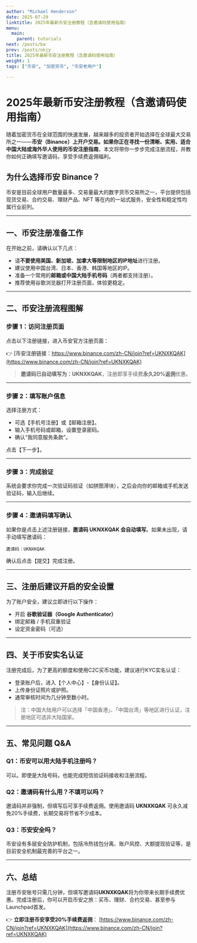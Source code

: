 ```yaml
---
author: "Michael Henderson"
date: 2025-07-29
linktitle: 2025年最新币安注册教程（含邀请码使用指南）
menu:
  main:
    parent: tutorials
next: /posts/ba
prev: /posts/okjy
title: 2025年最新币安注册教程（含邀请码使用指南）
weight: 1
tags: ["币安", "加密货币", "币安老用户"]

---
```


# 2025年最新币安注册教程（含邀请码使用指南）

随着加密货币在全球范围的快速发展，越来越多的投资者开始选择在全球最大交易所之一——**币安（Binance）**上开户交易。如果你正在寻找一份**清晰、实用、适合中国大陆或海外华人使用的币安注册指南**，本文将带你一步步完成注册流程，并教你如何正确填写邀请码，享受手续费返佣福利。

## 为什么选择币安 Binance？

币安是目前全球用户数量最多、交易量最大的数字货币交易所之一，平台提供包括现货交易、合约交易、理财产品、NFT 等在内的一站式服务，安全性和稳定性均属行业前列。

---

## 一、币安注册准备工作

在开始之前，请确认以下几点：

* 请**不要使用美国、新加坡、加拿大等限制地区的IP地址**进行注册。
* 建议使用中国台湾、日本、香港、韩国等地区的IP。
* 准备一个常用的**邮箱或中国大陆手机号码**（两者都支持注册）。
* 推荐使用谷歌浏览器打开注册页面，体验更稳定。

---

## 二、币安注册流程图解

### 步骤 1：访问注册页面

点击以下注册链接，进入币安官方注册页面：

👉 [币安注册链接：https://www.binance.com/zh-CN/join?ref=UKNXKQAK](https://www.binance.com/zh-CN/join?ref=UKNXKQAK)

> **邀请码已自动填写为：UKNXKQAK**，注册即享手续费**永久20%返佣**优惠。

---

### 步骤 2：填写账户信息

选择注册方式：

* 可选【手机号注册】或【邮箱注册】。
* 输入手机号码或邮箱，设置登录密码。
* 确认“我同意服务条款”。

点击【下一步】。

---

### 步骤 3：完成验证

系统会要求你完成一次验证码验证（如拼图滑块），之后会向你的邮箱或手机发送验证码，输入后继续。

---

### 步骤 4：邀请码填写确认

如果你是点击上述注册链接，**邀请码 UKNXKQAK 会自动填写**。如果未出现，请手动填写邀请码：

```
邀请码：UKNXKQAK
```

确认后点击【提交】完成注册。

---

## 三、注册后建议开启的安全设置

为了账户安全，建议立即进行以下操作：

* 开启 **谷歌验证器（Google Authenticator）**
* 绑定邮箱 / 手机双重验证
* 设定资金密码（可选）

---

## 四、关于币安实名认证

注册完成后，为了更高的额度和使用C2C买币功能，建议进行KYC实名认证：

* 登录账户后，进入【个人中心】-【身份认证】。
* 上传身份证照片或护照。
* 通常审核时间为几分钟至数小时。

> 注：中国大陆用户可以选择「中国香港」、「中国台湾」等地区进行认证，注册地区可选非大陆国家。

---

## 五、常见问题 Q\&A

### Q1：币安可以用大陆手机注册吗？

可以。即使是大陆号码，也能完成短信验证码接收和注册流程。

### Q2：邀请码有什么用？不填可以吗？

邀请码并非强制，但填写后可享手续费返佣。使用邀请码 **UKNXKQAK** 可永久减免20%手续费，长期交易将节省不少成本。

### Q3：币安安全吗？

币安设有多层安全防护机制，包括冷热钱包分离、账户风控、大额提现验证等，是目前安全机制最完善的平台之一。

---

## 六、总结

注册币安账号只需几分钟，但填写邀请码**UKNXKQAK**将为你带来长期手续费优惠。完成注册后，你可以开启币安之旅：买币、理财、合约交易、甚至参与Launchpad首发。

👉 **立即注册币安享受20%手续费返佣**：
[https://www.binance.com/zh-CN/join?ref=UKNXKQAK](https://www.binance.com/zh-CN/join?ref=UKNXKQAK)

